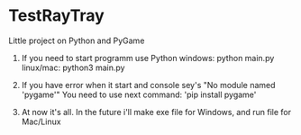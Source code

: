 # TestRayTray
Little project on Python and PyGame
                             
1) If you need to start programm use Python 
windows: python main.py
linux/mac: python3 main.py

2) If you have error when it start and console sey's "No module named 'pygame'"
You need to use next command: 'pip install pygame'

3) At now it's all. In the future i'll make exe file for Windows, and run file for Mac/Linux









